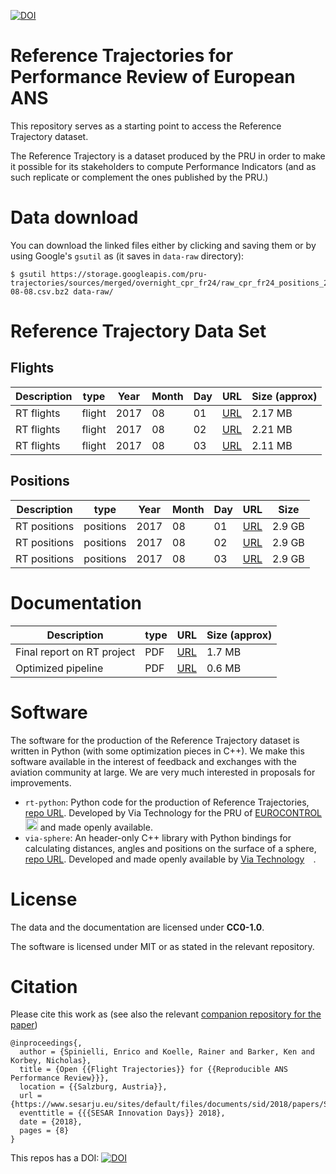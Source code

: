 [![DOI](https://zenodo.org/badge/150969697.svg)](https://zenodo.org/badge/latestdoi/150969697)

# Reference Trajectories for Performance Review of European ANS

This repository serves as a starting point to access the Reference Trajectory dataset.

The Reference Trajectory is a dataset produced by the PRU in order to make it possible for its stakeholders to
compute Performance Indicators (and as such replicate or complement the ones published by the PRU.)

# Data download

You can download the linked files either by clicking and saving them or
by using Google's `gsutil` as (it saves in  `data-raw` directory):

```shell
$ gsutil https://storage.googleapis.com/pru-trajectories/sources/merged/overnight_cpr_fr24/raw_cpr_fr24_positions_2017-08-08.csv.bz2 data-raw/
```

# Reference Trajectory Data Set

## Flights

| Description           | type      | Year | Month | Day | URL              | Size (approx) |
|-----------------------|-----------|------|-------|-----|------------------|---------------|
| RT flights            | flight    | 2017 |    08 |  01 | [URL][f20180801] | 2.17 MB        |
| RT flights            | flight    | 2017 |    08 |  02 | [URL][f20180802] | 2.21 MB        |
| RT flights            | flight    | 2017 |    08 |  03 | [URL][f20180803] | 2.11 MB        |

[f20180801]: https://storage.googleapis.com/pru-trajectories/sources/merged/overnight_cpr_fr24/cpr_fr24_flights_2017-08-01.csv.bz2 "reference trajectory flights on 20180801"
[f20180802]: https://storage.googleapis.com/pru-trajectories/sources/merged/overnight_cpr_fr24/cpr_fr24_flights_2017-08-02.csv.bz2 "reference trajectory flights on 20180802"
[f20180803]: https://storage.googleapis.com/pru-trajectories/sources/merged/overnight_cpr_fr24/cpr_fr24_flights_2017-08-03.csv.bz2 "reference trajectory flights on 20180803"

## Positions

| Description   | type      | Year | Month | Day | URL              | Size    |
|---------------|-----------|------|-------|-----|------------------|---------|
| RT positions  | positions | 2017 |    08 |  01 | [URL][p20180801] | 2.9 GB  |
| RT positions  | positions | 2017 |    08 |  02 | [URL][p20180802] | 2.9 GB  |
| RT positions  | positions | 2017 |    08 |  03 | [URL][p20180803] | 2.9 GB  |

[p20180801]: https://storage.googleapis.com/pru-trajectories/products/synth_positions/cpr_fr24/mas_05_cpr_fr24_synth_positions_2017-08-01.csv.bz2 "reference trajectory positions on 20180801"
[p20180802]: https://storage.googleapis.com/pru-trajectories/products/synth_positions/cpr_fr24/mas_05_cpr_fr24_synth_positions_2017-08-02.csv.bz2 "reference trajectory positions on 20180802"
[p20180803]: https://storage.googleapis.com/pru-trajectories/products/synth_positions/cpr_fr24/mas_05_cpr_fr24_synth_positions_2017-08-03.csv.bz2 "reference trajectory positions on 20180803"

# Documentation

| Description                                             | type      | URL              | Size (approx) |
|---------------------------------------------------------|-----------|------------------|---------------|
| Final report on RT project                              | PDF       | [URL][rtdoc1]    | 1.7 MB        |
| Optimized pipeline                                      | PDF       | [URL][rtdoc2]    | 0.6 MB        |

[rtdoc1]: https://github.com/euctrl-pru/reftrj/raw/master/Trajectories_Production_Final_Report.pdf "Final report on RT project"
[rtdoc2]: <https://github.com/euctrl-pru/reftrj/blob/master/Trajectories%20Pipeline%20User%20Guide%20issue%201_0_0.pdf> "Optimized pipeline"



# Software

The software for the production of the Reference Trajectory dataset is written in Python (with some optimization pieces in C++).
We make this software available in the interest of feedback and exchanges with the aviation community at large.
We are very much interested in proposals for improvements.

* `rt-python`: Python code for the production of Reference Trajectories, [repo URL][rt-python].
  Developed by Via Technology for the PRU of [EUROCONTROL<img src='https://upload.wikimedia.org/wikipedia/commons/b/b2/Eurocontrol_logo_2010.svg' height='20px'>][euctrl] and made openly available. 
* `via-sphere`: An header-only C++ library with Python bindings for calculating distances, angles and positions on
  the surface of a sphere, [repo URL][via-sphere].
  Developed and made openly available by [Via Technology<img src='https://via-technology.aero/wp-content/uploads/2017/07/Via-Technology-x2.png' height='14px'>][via].

[rt-python]: <https://github.com/euctrl-pru/rt-python> "rt-python repository"
[via-sphere]: <https://bitbucket.org/viaaero/via-sphere/src/master/>
[via]: <https://via-technology.aero/> "Via Technology's Home Page"
[euctrl]: <https://www.eurocontrol.int/> "EUROCONTROL's Home Page"

# License

The data and the documentation are licensed under **CC0-1.0**.

The software is licensed under MIT or as stated in the relevant repository.


# Citation
Please cite this work as (see also the relevant [companion repository for the paper](https://github.com/euctrl-pru/reproducible-ans-performance-paper))

```
@inproceedings{,
  author = {Spinielli, Enrico and Koelle, Rainer and Barker, Ken and Korbey, Nicholas},
  title = {Open {{Flight Trajectories}} for {{Reproducible ANS Performance Review}}},
  location = {{Salzburg, Austria}},
  url = {https://www.sesarju.eu/sites/default/files/documents/sid/2018/papers/SIDs_2018_paper_4.pdf},
  eventtitle = {{{SESAR Innovation Days}} 2018},
  date = {2018},
  pages = {8}
}
```
This repos has a DOI: [![DOI](https://zenodo.org/badge/150969697.svg)](https://zenodo.org/badge/latestdoi/150969697)
